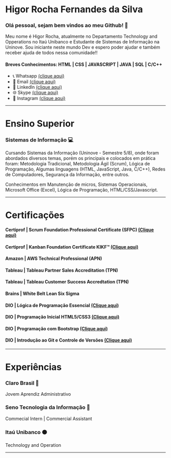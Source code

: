 # Higor Rocha Fernandes da Silva

### Olá pessoal, sejam bem vindos ao meu Github! :wave:

Meu nome é Higor Rocha, atualmente no Departamento Technology and Opperations no Itaú Unibanco e Estudante de Sistemas de Informação na Uninove.
Sou iniciante neste mundo Dev e espero poder ajudar e também receber ajuda de todos nessa comunidade!!

#### Breves Conhecimentos: HTML | CSS | JAVASCRIPT | JAVA | SQL | C/C++

- 📞 Whatsapp [(clique aqui)](https://api.whatsapp.com/send?1=pt_BR&phone=5511943147729)
- 📩 Email [(clique aqui)](rochahigor05@gmail.com)
- 🔎 Linkedln [(clique aqui)](https://www.linkedin.com/in/higor-silva18/)
- 🌐 Skype [(clique aqui)](https://join.skype.com/invite/AbNH8o8fxoUj)
- 📸 Instagram [(clique aqui)](https://instagram.com/hiigorrocha_)

---

# Ensino Superior 


### Sistemas de Informação :computer:

Cursando Sistemas da Informação (Uninove - Semestre 5/8), onde foram abordados diversos temas, porém os principais e colocados em prática foram: Metodologia Tradicional, Metodologia Ágil (Scrum), Lógica de Programação, Algumas linguagens (HTML, JavaScript, Java, C/C++), Redes de Computadores, Segurança da Informação, entre outros.

Conhecimentos em Manutenção de micros, Sistemas Operacionais, Microsoft Office (Excel), Lógica de Programação, HTML/CSS/Javascript.

---

# Certificações

#### Certiprof | Scrum Foundation Professional Certificate (SFPC) [(Clique aqui)](https://www.youracclaim.com/badges/f7b3b52a-33a7-4534-a68c-97191a14aa5a/public_url)
#### Certiprof | Kanban Foundation Certificate KIKF™ [(Clique aqui)](https://www.youracclaim.com/badges/f7b3b52a-33a7-4534-a68c-97191a14aa5a/public_url)

#### Amazon | AWS Technical Professional (APN)

#### Tableau | Tableau Partner Sales Accreditation (TPN)
#### Tableau | Tableau Customer Success Accredtation (TPN)

#### Brains | White Belt Lean Six Sigma

#### DIO | Lógica de Programação Essencial [(Clique aqui)](https://certificates.digitalinnovation.one/86F884A6)
#### DIO | Programação Inicial HTML5/CSS3 [(Clique aqui)](https://certificates.digitalinnovation.one/80BFA50D)
#### DIO | Programação com Bootstrap [(Clique aqui)](https://certificates.digitalinnovation.one/F4F62EC1)
#### DIO | Introdução ao Git e Controle de Versões [(Clique aqui)](https://certificates.digitalinnovation.one/7FA95FFB)

---

# Experiências

### Claro Brasil 🔴
Jovem Aprendiz Administrativo

### Seno Tecnologia da Informação 🔵
Commecial Intern | Commercial Assistant

### Itaú Unibanco 🟠
Technology and Operation

---
